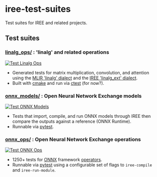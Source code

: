# iree-test-suites

Test suites for IREE and related projects.

## Test suites

### [linalg_ops/](linalg_ops/) : 'linalg' and related operations

[![Test Linalg Ops](https://github.com/iree-org/iree-test-suites/actions/workflows/test_linalg_ops.yml/badge.svg?branch=main)](https://github.com/iree-org/iree-test-suites/actions/workflows/test_linalg_ops.yml?query=branch%3Amain)

* Generated tests for matrix multiplication, convolution, and attention using
  the [MLIR 'linalg' dialect](https://mlir.llvm.org/docs/Dialects/Linalg/) and
  the
  [IREE 'linalg_ext' dialect](https://iree.dev/reference/mlir-dialects/LinalgExt/).
* Built with [cmake](https://cmake.org/) and run via
  [ctest](https://cmake.org/cmake/help/latest/manual/ctest.1.html) (for now?).

### [onnx_models/](onnx_models/) : Open Neural Network Exchange models

[![Test ONNX Models](https://github.com/iree-org/iree-test-suites/actions/workflows/test_onnx_models.yml/badge.svg?branch=main)](https://github.com/iree-org/iree-test-suites/actions/workflows/test_onnx_models.yml?query=branch%3Amain)

* Tests that import, compile, and run ONNX models through IREE then compare
  the outputs against a reference (ONNX Runtime).
* Runnable via [pytest](https://docs.pytest.org/).

### [onnx_ops/](onnx_ops/) : Open Neural Network Exchange operations

[![Test ONNX Ops](https://github.com/iree-org/iree-test-suites/actions/workflows/test_onnx_ops.yml/badge.svg?branch=main)](https://github.com/iree-org/iree-test-suites/actions/workflows/test_onnx_ops.yml?query=branch%3Amain)

* 1250+ tests for [ONNX](https://onnx.ai/) framework
  [operators](https://onnx.ai/onnx/operators/).
* Runnable via [pytest](https://docs.pytest.org/) using a
  configurable set of flags to `iree-compile` and `iree-run-module`.
